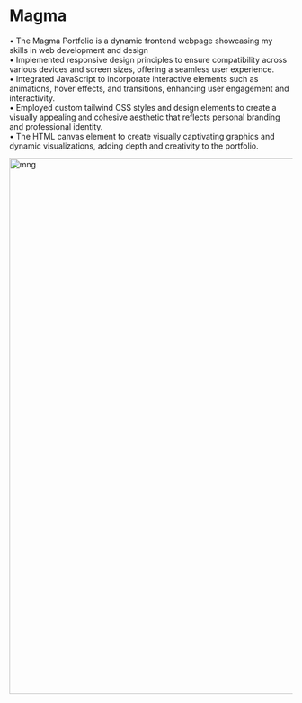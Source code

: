 # Magma

• The Magma Portfolio is a dynamic frontend webpage showcasing my skills in web development and design<br>
• Implemented responsive design principles to ensure compatibility across various devices and screen sizes, offering a
seamless user experience.<br>
• Integrated JavaScript to incorporate interactive elements such as animations, hover effects, and transitions,
enhancing user engagement and interactivity.<br>
• Employed custom tailwind CSS styles and design elements to create a visually appealing and cohesive aesthetic that
reflects personal branding and professional identity.<br>
• The HTML canvas element to create visually captivating graphics and dynamic visualizations, adding depth and
creativity to the portfolio.<br>




<img width="952" alt="mng" src="https://github.com/Shivamup51/Magma/assets/166123727/4ea6f7cb-f0bb-40da-939b-d9747f40893a">
